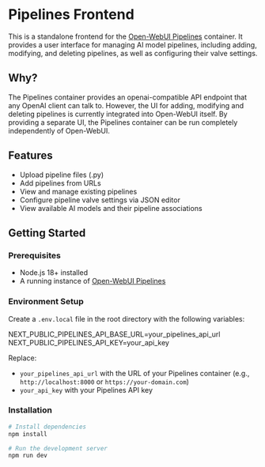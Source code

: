 # Pipelines Frontend

This is a standalone frontend for the [Open-WebUI Pipelines](https://github.com/open-webui/pipelines) container. It provides a user interface for managing AI model pipelines, including adding, modifying, and deleting pipelines, as well as configuring their valve settings.
## Why?

The Pipelines container provides an openai-compatible API endpoint that any OpenAI client can talk to. However, the UI for adding, modifying and deleting pipelines is currently integrated into Open-WebUI itself. By providing a separate UI, the Pipelines container can be run completely independently of Open-WebUI.

## Features

- Upload pipeline files (.py)
- Add pipelines from URLs
- View and manage existing pipelines
- Configure pipeline valve settings via JSON editor
- View available AI models and their pipeline associations

## Getting Started

### Prerequisites

- Node.js 18+ installed
- A running instance of [Open-WebUI Pipelines](https://github.com/open-webui/pipelines)

### Environment Setup

Create a `.env.local` file in the root directory with the following variables:

NEXT_PUBLIC_PIPELINES_API_BASE_URL=your_pipelines_api_url
NEXT_PUBLIC_PIPELINES_API_KEY=your_api_key

Replace:
- `your_pipelines_api_url` with the URL of your Pipelines container (e.g., `http://localhost:8000` or `https://your-domain.com`)
- `your_api_key` with your Pipelines API key

### Installation
```bash
# Install dependencies
npm install

# Run the development server
npm run dev
```
